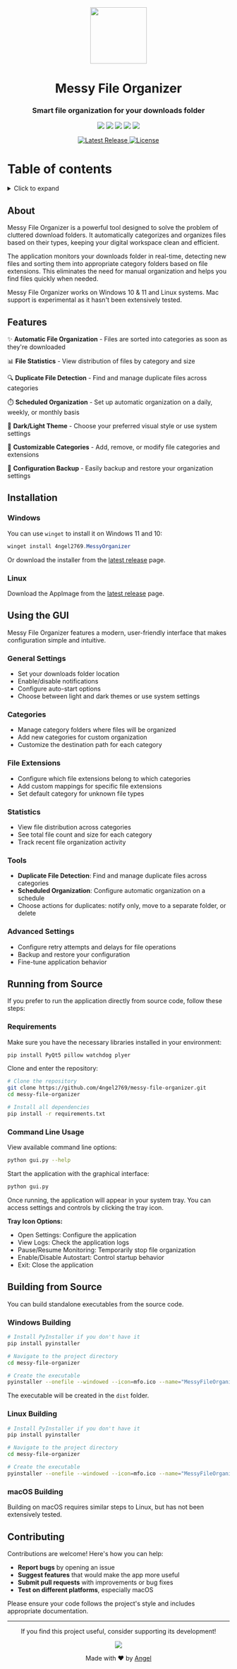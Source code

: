 <div align="center">
    <img src="./mfo.png" width=128>
    <h1>Messy File Organizer</h1>
    <h3>Smart file organization for your downloads folder</h3>
    <div>
        <img src="https://img.shields.io/badge/python-3670A0?style=for-the-badge&logo=python&logoColor=ffdd54">
        <img src="https://img.shields.io/badge/PyQt5-41CD52?style=for-the-badge&logo=qt&logoColor=white">
        <img src="https://img.shields.io/badge/Windows-0cb1f4?style=for-the-badge&logo=windows&logoColor=white">
        <img src="https://img.shields.io/badge/Windows%2011-%230079d5.svg?style=for-the-badge&logo=Windows%2011&logoColor=white">
        <img src="https://img.shields.io/badge/Linux-000?style=for-the-badge&logo=linux&logoColor=white">
    </div>
    <p>
        <a href="https://github.com/4ngel2769/messy-file-organizer/releases/latest">
            <img src="https://img.shields.io/github/v/release/4ngel2769/messy-file-organizer?style=flat-square" alt="Latest Release">
        </a>
        <a href="https://github.com/4ngel2769/messy-file-organizer/blob/main/LICENSE">
            <img src="https://img.shields.io/github/license/4ngel2769/messy-file-organizer?style=flat-square" alt="License">
        </a>
    </p>
</div>


# Table of contents
<details>
    <summary>Click to expand</summary>

- [About](#about)
- [Features](#features)
- [Installation](#installation)
- [Using the GUI](#using-the-gui)
    * [General Settings](#general-settings)
    * [Categories](#categories)
    * [File Extensions](#file-extensions)
    * [Statistics](#statistics)
    * [Tools](#tools)
    * [Advanced Settings](#advanced-settings)
- [Running from Source](#running-from-source)
    * [Requirements](#requirements)
    * [Command Line Usage](#command-line-usage)
- [Building from Source](#building-from-source)
    * [Windows](#windows-building)
    * [Linux](#linux-building)
    * [macOS](#macos-building)
- [Contributing](#contributing)

</details>

## About

Messy File Organizer is a powerful tool designed to solve the problem of cluttered download folders. It automatically categorizes and organizes files based on their types, keeping your digital workspace clean and efficient.

The application monitors your downloads folder in real-time, detecting new files and sorting them into appropriate category folders based on file extensions. This eliminates the need for manual organization and helps you find files quickly when needed.

Messy File Organizer works on Windows 10 & 11 and Linux systems. Mac support is experimental as it hasn't been extensively tested.

## Features

✨ **Automatic File Organization** - Files are sorted into categories as soon as they're downloaded

📊 **File Statistics** - View distribution of files by category and size

🔍 **Duplicate File Detection** - Find and manage duplicate files across categories

⏱️ **Scheduled Organization** - Set up automatic organization on a daily, weekly, or monthly basis

🎨 **Dark/Light Theme** - Choose your preferred visual style or use system settings

🔧 **Customizable Categories** - Add, remove, or modify file categories and extensions

💾 **Configuration Backup** - Easily backup and restore your organization settings

## Installation

### Windows

You can use `winget` to install it on Windows 11 and 10: 
```powershell
winget install 4ngel2769.MessyOrganizer
```

Or download the installer from the [latest release](https://github.com/4ngel2769/messy-file-organizer/releases/latest) page.

### Linux

Download the AppImage from the [latest release](https://github.com/4ngel2769/messy-file-organizer/releases/latest) page.

## Using the GUI

Messy File Organizer features a modern, user-friendly interface that makes configuration simple and intuitive.

### General Settings

- Set your downloads folder location
- Enable/disable notifications
- Configure auto-start options
- Choose between light and dark themes or use system settings

### Categories

- Manage category folders where files will be organized
- Add new categories for custom organization
- Customize the destination path for each category

### File Extensions

- Configure which file extensions belong to which categories
- Add custom mappings for specific file extensions
- Set default category for unknown file types

### Statistics

- View file distribution across categories
- See total file count and size for each category
- Track recent file organization activity

### Tools

- **Duplicate File Detection**: Find and manage duplicate files across categories
- **Scheduled Organization**: Configure automatic organization on a schedule
- Choose actions for duplicates: notify only, move to a separate folder, or delete

### Advanced Settings

- Configure retry attempts and delays for file operations
- Backup and restore your configuration
- Fine-tune application behavior
## Running from Source

If you prefer to run the application directly from source code, follow these steps:

### Requirements

Make sure you have the necessary libraries installed in your environment:

```bash
pip install PyQt5 pillow watchdog plyer
```

Clone and enter the repository:

```bash
# Clone the repository
git clone https://github.com/4ngel2769/messy-file-organizer.git
cd messy-file-organizer

# Install all dependencies
pip install -r requirements.txt
```

### Command Line Usage

View available command line options:

```bash
python gui.py --help
```

Start the application with the graphical interface:

```bash
python gui.py
```

Once running, the application will appear in your system tray. You can access settings and controls by clicking the tray icon.

**Tray Icon Options:**
- Open Settings: Configure the application
- View Logs: Check the application logs
- Pause/Resume Monitoring: Temporarily stop file organization
- Enable/Disable Autostart: Control startup behavior
- Exit: Close the application

## Building from Source

You can build standalone executables from the source code.

### Windows Building

```bash
# Install PyInstaller if you don't have it
pip install pyinstaller

# Navigate to the project directory
cd messy-file-organizer

# Create the executable
pyinstaller --onefile --windowed --icon=mfo.ico --name="MessyFileOrganizer" gui.py
```

The executable will be created in the `dist` folder.

### Linux Building

```bash
# Install PyInstaller if you don't have it
pip install pyinstaller

# Navigate to the project directory
cd messy-file-organizer

# Create the executable
pyinstaller --onefile --windowed --icon=mfo.ico --name="MessyFileOrganizer" gui.py
```

### macOS Building

Building on macOS requires similar steps to Linux, but has not been extensively tested.

## Contributing

Contributions are welcome! Here's how you can help:

- **Report bugs** by opening an issue
- **Suggest features** that would make the app more useful
- **Submit pull requests** with improvements or bug fixes
- **Test on different platforms**, especially macOS

Please ensure your code follows the project's style and includes appropriate documentation.

---

<div align="center">
    <p>If you find this project useful, consider supporting its development!</p>
    <a href="https://ko-fi.com/angeldev0">
        <img src="https://img.shields.io/badge/Ko--fi-F16061?style=for-the-badge&logo=ko-fi&logoColor=white">
    </a>
    <p>Made with ❤️ by <a href="https://github.com/4ngel2769">Angel</a></p>
</div>